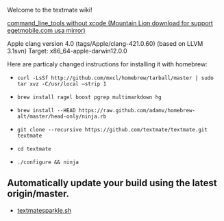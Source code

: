 Welcome to the textmate wiki!

[command_line_tools without xcode (Mountain Lion download for support egetmobile.com usa mirror)](http://wsc.egetmobile.com/command_line_tools_for_xcode_os_x_mountain_lion_aug_2012.dmg)

Apple clang version 4.0 (tags/Apple/clang-421.0.60) (based on LLVM 3.1svn) Target: x86_64-apple-darwin12.0.0 

Here are particaly changed instructions for installing it with homebrew:

* ```curl -LsSf http://github.com/mxcl/homebrew/tarball/master | sudo tar xvz -C/usr/local –strip 1```

* ```brew install ragel boost pgrep multimarkdown hg```

* ```brew install --HEAD https://raw.github.com/adamv/homebrew-alt/master/head-only/ninja.rb```

* ```git clone --recursive https://github.com/textmate/textmate.git textmate```

* ```cd textmate```

* ```./configure && ninja```

## Automatically update your build using the latest origin/master.

* [textmatesparkle.sh](https://gist.github.com/3346357)